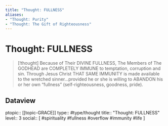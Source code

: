 ```yaml
---
title: "Thought: FULLNESS"
aliases:
- "Thought: Purity"
- "Thought: The Gift of Righteousness"
---
```

# Thought: FULLNESS 
> [!thought]
> Because of Their DIVINE FULLNESS, The Members of The GODHEAD are COMPLETELY IMMUNE to temptation, corruption and sin.
> Through Jesus Christ THAT SAME IMMUNITY is made available to the wretched sinner…provided he or she is willing to ABANDON his or her own “fullness” (self-righteousness, goodness, pride).

## Dataview
ptopic:: [[topic-GRACE]]
type:: #type/thought
title:: "Thought: FULLNESS"
level:: 3
social:: [ #spirituality #fullness #overflow #immunity #life ]